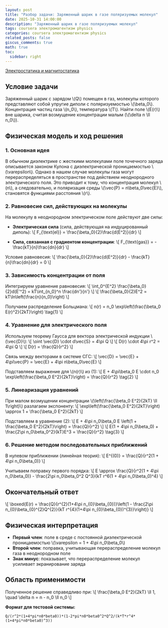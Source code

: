 ```yaml
---
layout: post
title: "Разбор задачи: Заряженный шарик в газе поляризуемых молекул"
date: 2025-10-31 14:00:00
description: "Заряженный шарик в газе поляризуемых молекул"
tags: coursera электромагентизм physics
categories: coursera электромагентизм physics
related_posts: false
giscus_comments: true
math: true
toc:
  sidebar: right
---
```


[Электростатика и магнитостатика](https://www.coursera.org/learn/electrostatica/assignment-submission/xThyv/zadacha-4-4/view-feedback)


## Условие задачи

Заряженный шарик с зарядом \\(Q\\) помещен в газ, молекулы которого представляют собой упругие диполи с поляризуемостью \\(\beta_0\\). Концентрация частиц газа \\(n_0\\), температура \\(T\\). Найти поле \\(E(r)\\) вне шарика, считая возмущение концентрации малым (\\(\delta n \ll n_0\\)).

## Физическая модель и ход решения

### 1. Основная идея

В обычном диэлектрике с жесткими молекулами поле точечного заряда описывается законом Кулона с диэлектрической проницаемостью \\(\varepsilon\\). Однако в нашем случае молекулы газа могут перераспределяться в пространстве под действием неоднородного электрического поля. Это приводит к тому, что концентрация молекул \\(n\\), а следовательно, и поляризация среды \\(\vec{P} = n\beta_0\vec{E}\\), становятся функциями расстояния \\(r\\).

### 2. Равновесие сил, действующих на молекулы

На молекулу в неоднородном электрическом поле действуют две силы:

- **Электрическая сила** (сила, действующая на индуцированный диполь):
  \\[
  F_{\text{el}} = \frac{\beta_0}{2}\frac{d(E^2)}{dr}
  \\]

- **Сила, связанная с градиентом концентрации**:
  \\[
  F_{\text{gas}} = -\frac{kT}{n}\frac{dn}{dr}
  \\]

Условие равновесия:
\\[
\frac{\beta_0}{2}\frac{d(E^2)}{dr} - \frac{kT}{n}\frac{dn}{dr} = 0
\\]

### 3. Зависимость концентрации от поля

Интегрируем уравнение равновесия:
\\[
\int_0^{E^2} \frac{\beta_0}{2}d(E'^2) = kT\int_{n_0}^n \frac{dn'}{n'}
\\]
\\[
\frac{\beta_0}{2}E^2 = kT\ln\left(\frac{n}{n_0}\right)
\\]

Получаем распределение Больцмана:
\\[
n(r) = n_0 \exp\left(\frac{\beta_0 E(r)^2}{2kT}\right)
\\tag{1}
\\]

### 4. Уравнение для электрического поля

Используем теорему Гаусса для вектора электрической индукции \\(\vec{D}\\):
\\[
\oint \vec{D} \cdot d\vec{S} = 4\pi Q
\\]
\\[
D(r) \cdot 4\pi r^2 = 4\pi Q
\\]
\\[
D(r) = \frac{Q}{r^2}
\\]

Связь между векторами в системе СГС:
\\[
\vec{D} = \vec{E} + 4\pi\vec{P} = \vec{E} + 4\pi n\beta_0\vec{E}
\\]

Подставляем выражение для \\(n(r)\\) из (1):
\\[
E + 4\pi\beta_0 E \cdot n_0 \exp\left(\frac{\beta_0 E^2}{2kT}\right) = \frac{Q}{r^2}
\\tag{2}
\\]

### 5. Линеаризация уравнений

При малом возмущении концентрации \\(\left(\frac{\beta_0 E^2}{2kT} \ll 1\right)\\) разлагаем экспоненту:
\\[
\exp\left(\frac{\beta_0 E^2}{2kT}\right) \approx 1 + \frac{\beta_0 E^2}{2kT}
\\]

Подставляем в уравнение (2):
\\[
E + 4\pi n_0\beta_0 E \left(1 + \frac{\beta_0 E^2}{2kT}\right) = \frac{Q}{r^2}
\\]
\\[
E(1 + 4\pi n_0\beta_0) + \frac{2\pi n_0\beta_0^2}{kT}E^3 = \frac{Q}{r^2}
\\tag{3}
\\]

### 6. Решение методом последовательных приближений

В нулевом приближении (линейная теория):
\\[
E^{(0)} = \frac{Q}{r^2(1 + 4\pi n_0\beta_0)}
\\]

Учитываем поправку первого порядка:
\\[
E \approx \frac{Q}{r^2(1 + 4\pi n_0\beta_0)} - \frac{2\pi n_0\beta_0^2 Q^3}{kT r^6(1 + 4\pi n_0\beta_0)^4}
\\]

## Окончательный ответ

\\[
\boxed{E(r) = \frac{Q}{r^{2}(1+4\pi n_{0}\beta_{0})}\left(1 - \frac{2\pi n_{0}\beta_{0}^{2}Q^{2}}{kT r^{4}(1+4\pi n_{0}\beta_{0})^{3}}\right)}
\\]

## Физическая интерпретация

- **Первый член**: поле в среде с постоянной диэлектрической проницаемостью \\(\varepsilon = 1 + 4\pi n_0\beta_0\\)
- **Второй член**: поправка, учитывающая перераспределение молекул газа в неоднородном поле  
- **Знак минус**: показывает, что перераспределение молекул усиливает экранирование заряда

## Область применимости

Полученное решение справедливо при:
\\[
\frac{\beta_0 E^2}{2kT} \ll 1, \quad \delta n = n - n_0 \ll n_0
\\]

**Формат для тестовой системы:**
```
Q/(r^2*(1+4*pi*n0*beta0))*(1-2*pi*n0*beta0^2*Q^2/(k*T*r^4*(1+4*pi*n0*beta0)^3))
```
